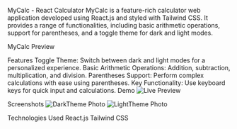 MyCalc - React Calculator
MyCalc is a feature-rich calculator web application developed using React.js and styled with Tailwind CSS. It provides a range of functionalities, including basic arithmetic operations, support for parentheses, and a toggle theme for dark and light modes.

MyCalc Preview

Features
Toggle Theme: Switch between dark and light modes for a personalized experience.
Basic Arithmetic Operations: Addition, subtraction, multiplication, and division.
Parentheses Support: Perform complex calculations with ease using parentheses.
Key Functionality: Use keyboard keys for quick input and calculations.
Demo
![Live Preview](https://mycalc-calculator.vercel.app/)

Screenshots
![DarkTheme Photo](https://drive.google.com/file/d/18Fs81OhQ43BOMmIWO1n_AhHvH3XZc2oB/view?usp=sharing)
![LightTheme Photo](https://drive.google.com/file/d/1sU3ZbpLh5u9SUftli_-UxUhgqaB8Pi4N/view?usp=sharing)

Technologies Used
React.js
Tailwind CSS
